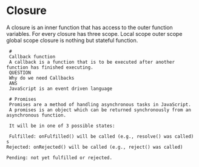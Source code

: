 # Closure
A closure is an inner function that has access to the outer function variables.
For every closure  has three scope.
Local scope
outer scope
global scope
 closure is nothing but stateful function.

~~~
 # 
 Callback function
 A callback is a function that is to be executed after another function has finished executing.
 QUESTION
 Why do we need Callbacks
 ANS
 JavaScript is an event driven language

 # Promises
 Promises are a method of handling asynchronous tasks in JavaScript.
 A promises is an object which can be returned synchronously from an asynchronous function.

 It will be in one of 3 possible states:

 Fulfilled: onFulfilled() will be called (e.g., resolve() was called)
s
Rejected: onRejected() will be called (e.g., reject() was called)

Pending: not yet fulfilled or rejected.




